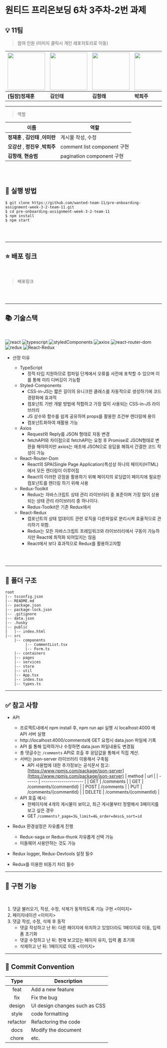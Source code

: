 # 원티드 프리온보딩 6차 3주차-2번 과제

## 💡 11팀

> 참여 인원 (이미지 클릭시 개인 레포지토리로 이동)

| [<img src="https://avatars.githubusercontent.com/u/16061038?v=4" width="120px" /> ](https://www.github.com/GUGIG) | [<img src="https://avatars.githubusercontent.com/u/62875596?v=4" width="120px" /> ](https://www.github.com/dlsxody1) | [<img src="https://avatars.githubusercontent.com/u/57490711?v=4" width="120px" /> ](https://www.github.com/gkdfo40) | [<img src="https://avatars.githubusercontent.com/u/97019802?v=4" width="120px" /> ](https://www.github.com/hjpark625) | [<img src="https://avatars.githubusercontent.com/u/46833758?v=4" width="120px" /> ](https://www.github.com/ggsno) | [<img src="https://avatars.githubusercontent.com/u/111843724?v=4" width="120px" /> ](https://www.github.com/lee12779) | [<img src="https://avatars.githubusercontent.com/u/66675699?v=4" width="120px" /> ](https://www.github.com/happyeveryone96) | [<img src="https://avatars.githubusercontent.com/u/62886997?v=4" width="120px" />](https://www.github.com/HyunSeungBeom) |
| ----------------------------------------------------------------------------------------------------------------- | -------------------------------------------------------------------------------------------------------------------- | ------------------------------------------------------------------------------------------------------------------- | --------------------------------------------------------------------------------------------------------------------- | ----------------------------------------------------------------------------------------------------------------- | --------------------------------------------------------------------------------------------------------------------- | --------------------------------------------------------------------------------------------------------------------------- | ------------------------------------------------------------------------------------------------------------------------ |
| **[팀장]정재훈**                                                                                                  | **김인태**                                                                                                           | **김항래**                                                                                                          | **박희주**                                                                                                            | **오강산**                                                                                                        | **이미란**                                                                                                            | **정진우**                                                                                                                  | **현승범**                                                                                                               |

---

> 역할

| 이름                                | 역할                        |
| ----------------------------------- | --------------------------- |
| **정재훈** , **김인태** ,**이미란** | 게시물 작성, 수정           |
| **오강산** , **정진우** ,**박희주** | comment list component 구현 |
| **김항래**, **현승범**              | pagination component 구현   |

<br />
<br />

## 🌈 실행 방법

    $ git clone https://github.com/wanted-team-11/pre-onboarding-assignment-week-3-2-team-11.git
    $ cd pre-onboarding-assignment-week-3-2-team-11
    $ npm install
    $ npm start

<br />
<br />

---

## ⭐ 배포 링크

<br />

> 배포링크

<br />
<br />

---

## 📚 기술스택

<br />

![react](https://img.shields.io/badge/react-18.0.0-61DAFB?logo=react)
![typescript](https://img.shields.io/badge/typescript-4.8.3-3178C6?logo=typescript)
![styledComponents](https://img.shields.io/badge/styled--components-5.3.5-DB7093?logo=styledcomponents)
![axios](https://img.shields.io/badge/axios-0.27.2-5E22D6)
![react-router-dom](https://img.shields.io/badge/react--router--dom-6.3.0-blue?logo=react-router)
![redux](https://img.shields.io/badge/redux--toolkit-1.8.5-764ABC?logo=Redux)
![React-Redux](https://img.shields.io/badge/react--redux-7.2.8-764ABC?logo=redux)

- 선정 이유

  - TypeScript
    - 정적 타입 지원하므로 컴파일 단계에서 오류를 사전에 포착할 수 있으며 이를 통해 미리 디버깅이 가능함
  - Styled-Components
    - CSS-in-JS는 짧은 길이의 유니크한 클래스를 자동적으로 생성하기에 코드 경량화에 효과적
    - 컴포넌트 기반 개발 방법에 적합하고 가장 많이 사용되는 CSS-in-JS 라이브러리
    - JS 상수와 함수를 쉽게 공유하여 props를 활용한 조건부 렌더링에 용이
    - 컴포넌트화하여 재활용 가능
  - Axios
    - Request와 Reply를 JSON 형태로 자동 변경
    - fetchAPI와 차이점으로 fetchAPI는 요청 후 Promise로 JSON형태로 변환을 해야하지만 axios는 애초에 JSON으로 응답을 해줘서 간결한 코드 작성이 가능
  - React-Router-Dom
    - React의 SPA(Single Page Application)특성상 하나의 페이지(HTML)에서 모든 렌더링이 이루어짐
    - React의 이러한 강점을 활용하기 위해 페이지의 로딩없이 페이지에 필요한 컴포넌트를 렌더링 하기 위해 사용
  - Redux-Toolkit
    - Redux는 자바스크립트 상태 관리 라이브러리 중 표준이며 가장 많이 상용되는 상태 관리 라이브러리 중 하나이다.
    - Redux-Toolkit은 기존 Redux에서
  - React-Redux
    - 컴포넌트의 상태 업데이트 관련 로직을 다른파일로 분리시켜 효율적으로 관리하기 위함.
    - Redux는 모든 자바스크립트 프레임워크와 라이브러리에서 구동이 가능하지만 React에 최적화 되어있지는 않음
    - React에서 보다 효과적으로 Redux를 활용하고자함

<br />
<br />

---

## 📁 폴더 구조

    root
    |-- tsconfig.json
    |-- README.md
    |-- package.json
    |-- package-lock.json
    |-- .gitignore
    |-- data.json
    |-- .husky
    |-- public
    |   |-- index.html
    |-- src
        |-- components
             |-- CommentList.tsx
             |-- Form.ts
        |-- containers
        |-- pages
        |-- services
        |-- store
        |-- util
        |-- App.tsx
        |-- index.tsx
        |-- types.ts

---

## ✅ 참고 사항

- API

  - 프로젝트내에서 npm install 후, npm run api 실행 시 localhost:4000 에 API 서버 실행
  - http://localhost:4000/comments에 GET 요청시 data.json 파일에 기록
  - API 를 통해 입력하거나 수정하면 data.json 파일내용도 변경됨
  - 총 댓글수는 `/comments` API로 호출 후 응답값을 통해서 직접 계산.
  - 서버는 json-server 라이브러리 이용해서 구축됨
    - API 사용법에 대한 추가정보는 공식문서 참고: [https://www.npmjs.com/package/json-server](https://www.npmjs.com/package/json-server)
      | method | url |
      | ------ | --------------------- |
      | GET | /comments |
      | GET | /comments/{commentId} |
      | POST | /comments |
      | PUT | /comments/{commentId} |
      | DELETE | /comments/{commentId} |
  - API 호출 예시:
    - 한페이지에 4개의 게시물이 보이고, 최근 게시물부터 정렬해서 3페이지를 보고 싶은 경우
    - GET `/comments?_page=3&_limit=4&_order=desc&_sort=id`

- Redux 환경설정은 자유롭게 진행

  - Redux-saga or Redux-thunk 자유롭게 선택 가능
  - 미들웨어 사용안하는 것도 가능

- Redux logger, Redux-Devtools 설정 필수
- Redux를 이용한 비동기 처리 필수
  <br/>

---

## 📝 구현 기능

  <br />

1. 댓글 불러오기, 작성, 수정, 삭제가 동작하도록 기능 구현
   <이미지>
2. 페이지네이션
   <이미지>
3. 댓글 작성, 수정, 삭제 후 동작
   - 댓글 작성하고 난 뒤: 다른 페이지에 위치하고 있었더라도 1페이지로 이동, 입력 폼 초기화
   - 댓글 수정하고 난 뒤: 현재 보고있는 페이지 유지, 입력 폼 초기화
   - 삭제하고 난 뒤: 1페이지로 이동
     <이미지>

---

## 🙏 Commit Convention

|   Type   | Description                   |
| :------: | ----------------------------- |
|   feat   | Add a new feature             |
|   fix    | Fix the bug                   |
|  design  | UI design changes such as CSS |
|  style   | code formatting               |
| refactor | Refactoring the code          |
|   docs   | Modify the document           |
|  chore   | etc.                          |
